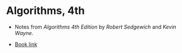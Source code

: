 # Algorithms, 4th

* Notes from *Algorithms 4th Edition* by *Robert Sedgewich* and *Kevin Wayne*.

* [Book link](https://algs4.cs.princeton.edu/)
